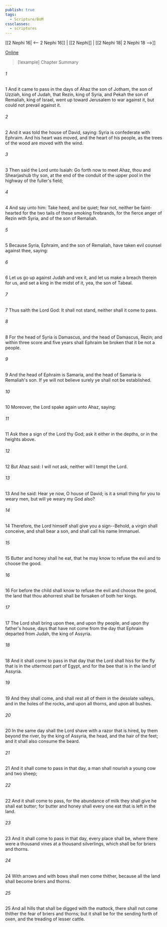 ```yaml
---
publish: true
tags:
  - Scripture/BoM
cssclasses:
  - scriptures
---
```

[[2 Nephi 16| <-- 2 Nephi 16]] | [[2 Nephi]] | [[2 Nephi 18| 2 Nephi 18 -->]]

[Online](https://churchofjesuschrist.org/study/scriptures/bofm/2-ne/17?lang=eng)

>[!example] Chapter Summary
>
###### 1
1 And it came to pass in the days of Ahaz the son of Jotham, the son of Uzziah, king of Judah, that Rezin, king of Syria, and Pekah the son of Remaliah, king of Israel, went up toward Jerusalem to war against it, but could not prevail against it.
###### 2
2 And it was told the house of David, saying: Syria is confederate with Ephraim. And his heart was moved, and the heart of his people, as the trees of the wood are moved with the wind.
###### 3
3 Then said the Lord unto Isaiah: Go forth now to meet Ahaz, thou and Shearjashub thy son, at the end of the conduit of the upper pool in the highway of the fuller's field;
###### 4
4 And say unto him: Take heed, and be quiet; fear not, neither be faint-hearted for the two tails of these smoking firebrands, for the fierce anger of Rezin with Syria, and of the son of Remaliah.
###### 5
5 Because Syria, Ephraim, and the son of Remaliah, have taken evil counsel against thee, saying:
###### 6
6 Let us go up against Judah and vex it, and let us make a breach therein for us, and set a king in the midst of it, yea, the son of Tabeal.
###### 7
7 Thus saith the Lord God: It shall not stand, neither shall it come to pass.
###### 8
8 For the head of Syria is Damascus, and the head of Damascus, Rezin; and within three score and five years shall Ephraim be broken that it be not a people.
###### 9
9 And the head of Ephraim is Samaria, and the head of Samaria is Remaliah's son. If ye will not believe surely ye shall not be established.
###### 10
10 Moreover, the Lord spake again unto Ahaz, saying:
###### 11
11 Ask thee a sign of the Lord thy God; ask it either in the depths, or in the heights above.
###### 12
12 But Ahaz said: I will not ask, neither will I tempt the Lord.
###### 13
13 And he said: Hear ye now, O house of David; is it a small thing for you to weary men, but will ye weary my God also?
###### 14
14 Therefore, the Lord himself shall give you a sign--Behold, a virgin shall conceive, and shall bear a son, and shall call his name Immanuel.
###### 15
15 Butter and honey shall he eat, that he may know to refuse the evil and to choose the good.
###### 16
16 For before the child shall know to refuse the evil and choose the good, the land that thou abhorrest shall be forsaken of both her kings.
###### 17
17 The Lord shall bring upon thee, and upon thy people, and upon thy father's house, days that have not come from the day that Ephraim departed from Judah, the king of Assyria.
###### 18
18 And it shall come to pass in that day that the Lord shall hiss for the fly that is in the uttermost part of Egypt, and for the bee that is in the land of Assyria.
###### 19
19 And they shall come, and shall rest all of them in the desolate valleys, and in the holes of the rocks, and upon all thorns, and upon all bushes.
###### 20
20 In the same day shall the Lord shave with a razor that is hired, by them beyond the river, by the king of Assyria, the head, and the hair of the feet; and it shall also consume the beard.
###### 21
21 And it shall come to pass in that day, a man shall nourish a young cow and two sheep;
###### 22
22 And it shall come to pass, for the abundance of milk they shall give he shall eat butter; for butter and honey shall every one eat that is left in the land.
###### 23
23 And it shall come to pass in that day, every place shall be, where there were a thousand vines at a thousand silverlings, which shall be for briers and thorns.
###### 24
24 With arrows and with bows shall men come thither, because all the land shall become briers and thorns.
###### 25
25 And all hills that shall be digged with the mattock, there shall not come thither the fear of briers and thorns; but it shall be for the sending forth of oxen, and the treading of lesser cattle.



